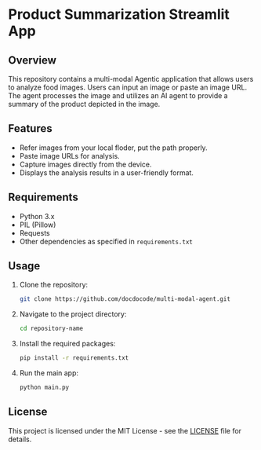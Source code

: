 # Product Summarization Streamlit App

## Overview
This repository contains a multi-modal Agentic application that allows users to analyze food images. Users can input an image or paste an image URL. The agent processes the image and utilizes an AI agent to provide a summary of the product depicted in the image.

## Features
- Refer images from your local floder, put the path properly.
- Paste image URLs for analysis.
- Capture images directly from the device.
- Displays the analysis results in a user-friendly format.

## Requirements
- Python 3.x
- PIL (Pillow)
- Requests
- Other dependencies as specified in `requirements.txt`

## Usage
1. Clone the repository:
   ```bash
   git clone https://github.com/docdocode/multi-modal-agent.git
   ```
2. Navigate to the project directory:
   ```bash
   cd repository-name
   ```
3. Install the required packages:
   ```bash
   pip install -r requirements.txt
   ```
4. Run the main app:
   ```bash
   python main.py
   ```

## License
This project is licensed under the MIT License - see the [LICENSE](LICENSE) file for details.